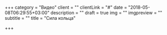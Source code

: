 +++
category = "Видео"
client = ""
clientLink = "#"
date = "2018-05-08T06:29:55+03:00"
description = ""
draft = true
img = ""
imgpreview = ""
subtitle = ""
title = "Сила кольца"

+++
